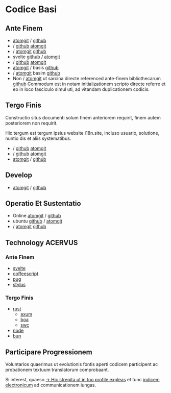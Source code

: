 # Codice Basi

## Ante Finem

* [atomgit](https://atomgit.com/i18n/proto) / [github](https://github.com/i18n-site/site)
* / [github](https://github.com/i18n-site/md) [atomgit](https://atomgit.com/i18n/md)
* / [atomgit](https://atomgit.com/i18n/18x) [github](https://github.com/i18n-site/18x)
* svelte [github](https://github.com/i18n-site/plugin) / [atomgit](https://atomgit.com/i18n/plugin)
* / [github](https://github.com/i18n-site/proto) [atomgit](https://atomgit.com/i18n/proto)
* [atomgit](https://atomgit.com/i18n/lib) / basis [github](https://github.com/i18n-site/lib)
* / [atomgit](https://atomgit.com/i18n/ie) basim [github](https://github.com/i18n-site/ie)
* Non / [atomgit](https://atomgit.com/i18n/x) ut sarcina directe referenced ante-finem bibliothecarum [github](https://github.com/i18n-site/x)
  Commodum est in notam initializationem scripto directe referre et eo in loco fasciculo simul uti, ad vitandam duplicationem codicis.

## Tergo Finis

Constructio situs documenti solum finem anteriorem requirit, finem autem posteriorem non requirit.

Hic tergum est tergum ipsius website i18n.site, incluso usuario, solutione, nuntio dis et aliis systematibus.

* / [github](https://github.com/i18n-api/srv) [atomgit](https://atomgit.com/i18n-api/srv)
* / [github](https://github.com/i18n-api/pub) [atomgit](https://atomgit.com/i18n-api/pub)
* [atomgit](https://atomgit.com/i18n/rust) / [github](https://github.com/i18n-site/rust)

## Develop

* [atomgit](https://atomgit.com/i18n-api/srv.docker) / [github](https://github.com/i18n-api/srv.docker)

## Operatio Et Sustentatio

* Online [atomgit](https://atomgit.com/i18n-ops/ops) / [github](https://github.com/i18n-ops/ops)
* ubuntu [github](https://github.com/i18n-ops/ubuntu) / [atomgit](https://atomgit.com/i18n-ops/ubuntu)
* / [atomgit](https://atomgit.com/i18n/cron) [github](https://github.com/i18n-cron/cron)

## Technology ACERVUS

### Ante Finem

* [svelte](//svelte.dev)
* [coffeescript](//coffeescript.org)
* [pug](https://github.com/pugjs/pug)
* [stylus](https://stylus.com)

### Tergo Finis

* [rust](//rust.org)
  * [axum](//github.com/tokio-rs/axum)
  * [boa](//github.com/boa-dev/boa)
  * [swc](//swc.rs)
* [node](//nodejs.org)
* [bun](//bun.dev)

## Participare Progressionem

Voluntarios quaerimus ut evolutionis fontis aperti codicem participent ac probationem textuum translatorum comprobaant.

Si interest, quaeso [→ Hic strepita ut in tuo profile expleas](https://ggl.link/i18n) et tunc [indicem electronicum](https://groups.google.com/u/2/g/i18n-site) ad communicationem iungas.